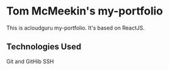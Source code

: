 # Tom McMeekin's my-portfolio

This is acloudguru my-portfolio.  It's based on ReactJS.

## Technologies Used
Git and GitHib
SSH
